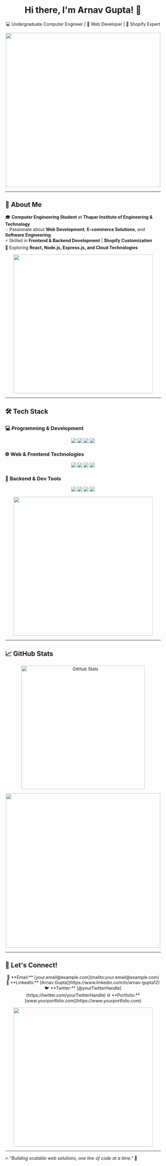 <h1 align="center">Hi there, I'm Arnav Gupta! 👋</h1>
<p align="center">
💻 Undergraduate Computer Engineer | 🚀 Web Developer | 🛒 Shopify Expert
</p>

<p align="center">
  <img src="https://user-images.githubusercontent.com/74038190/225813708-98b745f2-7d22-48cf-9150-083f1b00d6c9.gif" width="500"/>
</p>

---

## 🚀 About Me  
🎓 **Computer Engineering Student** at **Thapar Institute of Engineering & Technology**  
💡 Passionate about **Web Development**, **E-commerce Solutions**, and **Software Engineering**  
⚡ Skilled in **Frontend & Backend Development** | **Shopify Customization**  
🚀 Exploring **React, Node.js, Express.js, and Cloud Technologies**  

<p align="center">
  <img src="https://user-images.githubusercontent.com/74038190/212257454-16e3712e-945a-4ca2-b238-408ad0bf87e6.gif" width="450"/>
</p>

---

## 🛠️ Tech Stack  

### 💻 **Programming & Development**  
<p align="center">
  <img src="https://img.shields.io/badge/C-A8B9CC?style=flat&logo=c&logoColor=white"/>
  <img src="https://img.shields.io/badge/C++-00599C?style=flat&logo=c%2B%2B&logoColor=white"/>
  <img src="https://img.shields.io/badge/Python-3776AB?style=flat&logo=python&logoColor=white"/>
  <img src="https://img.shields.io/badge/JavaScript-F7DF1E?style=flat&logo=javascript&logoColor=black"/>
</p>

### 🌐 **Web & Frontend Technologies**  
<p align="center">
  <img src="https://img.shields.io/badge/HTML5-E34F26?style=flat&logo=html5&logoColor=white"/>
  <img src="https://img.shields.io/badge/CSS3-1572B6?style=flat&logo=css3&logoColor=white"/>
  <img src="https://img.shields.io/badge/React-61DAFB?style=flat&logo=react&logoColor=white"/>
  <img src="https://img.shields.io/badge/Shopify-7AB55C?style=flat&logo=shopify&logoColor=white"/>
</p>

### 🚀 **Backend & Dev Tools**  
<p align="center">
  <img src="https://img.shields.io/badge/Node.js-339933?style=flat&logo=node.js&logoColor=white"/>
  <img src="https://img.shields.io/badge/Express.js-000000?style=flat&logo=express&logoColor=white"/>
  <img src="https://img.shields.io/badge/Git-F05032?style=flat&logo=git&logoColor=white"/>
  <img src="https://img.shields.io/badge/GitHub-181717?style=flat&logo=github&logoColor=white"/>
</p>

<p align="center">
  <img src="https://user-images.githubusercontent.com/74038190/212257472-08e52665-c503-4bd9-aa20-f5a4dae769b5.gif" width="450"/>
</p>

---

## 📈 GitHub Stats  
<p align="center">
  <img src="https://github-readme-stats.vercel.app/api?username=Arnav-gupta12&show_icons=true&theme=tokyonight" alt="GitHub Stats" width="400"/>
</p>  

<p align="center">
  <img src="https://user-images.githubusercontent.com/74038190/229223263-cf2e4b07-2615-4f87-9c38-e37600f8381a.gif" width="500"/>
</p>

---

## 🔗 Let's Connect!  
<p align="center">
  📩 **Email:** [your.email@example.com](mailto:your.email@example.com)  
  💼 **LinkedIn:** [Arnav Gupta](https://www.linkedin.com/in/arnav-gupta12)  
  🐦 **Twitter:** [@yourTwitterHandle](https://twitter.com/yourTwitterHandle)  
  🌐 **Portfolio:** [www.yourportfolio.com](https://www.yourportfolio.com)  
</p>

<p align="center">
  <img src="https://user-images.githubusercontent.com/74038190/235224431-e8c8c12e-6826-47f1-89fb-2ddad83b3abf.gif" width="450"/>
</p>

---

🔥 _"Building scalable web solutions, one line of code at a time."_ 🚀  
